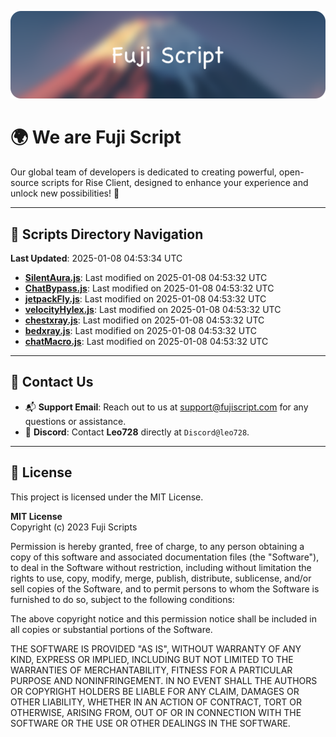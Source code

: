 ![Banner](.github/b.webp)

# 🌍 **We are Fuji Script**

Our global team of developers is dedicated to creating powerful, open-source scripts for Rise Client, designed to enhance your experience and unlock new possibilities! 🌟

---
<!-- SCRIPTS_NAVIGATION_START -->
## 📂 **Scripts Directory Navigation**

**Last Updated**: 2025-01-08 04:53:34 UTC

- **[SilentAura.js](scripts/SilentAura.js)**: Last modified on 2025-01-08 04:53:32 UTC
- **[ChatBypass.js](scripts/ChatBypass.js)**: Last modified on 2025-01-08 04:53:32 UTC
- **[jetpackFly.js](scripts/jetpackFly.js)**: Last modified on 2025-01-08 04:53:32 UTC
- **[velocityHylex.js](scripts/velocityHylex.js)**: Last modified on 2025-01-08 04:53:32 UTC
- **[chestxray.js](scripts/chestxray.js)**: Last modified on 2025-01-08 04:53:32 UTC
- **[bedxray.js](scripts/bedxray.js)**: Last modified on 2025-01-08 04:53:32 UTC
- **[chatMacro.js](scripts/chatMacro.js)**: Last modified on 2025-01-08 04:53:32 UTC

<!-- SCRIPTS_NAVIGATION_END -->

---

## 💬 **Contact Us**  
- 📬 **Support Email**: Reach out to us at [support@fujiscript.com](mailto:support@fujiscript.com) for any questions or assistance.  
- 💬 **Discord**: Contact **Leo728** directly at `Discord@leo728`.

---

## 📜 **License**

This project is licensed under the MIT License.  

**MIT License**  
Copyright (c) 2023 Fuji Scripts  

Permission is hereby granted, free of charge, to any person obtaining a copy of this software and associated documentation files (the "Software"), to deal in the Software without restriction, including without limitation the rights to use, copy, modify, merge, publish, distribute, sublicense, and/or sell copies of the Software, and to permit persons to whom the Software is furnished to do so, subject to the following conditions:  

The above copyright notice and this permission notice shall be included in all copies or substantial portions of the Software.  

THE SOFTWARE IS PROVIDED "AS IS", WITHOUT WARRANTY OF ANY KIND, EXPRESS OR IMPLIED, INCLUDING BUT NOT LIMITED TO THE WARRANTIES OF MERCHANTABILITY, FITNESS FOR A PARTICULAR PURPOSE AND NONINFRINGEMENT. IN NO EVENT SHALL THE AUTHORS OR COPYRIGHT HOLDERS BE LIABLE FOR ANY CLAIM, DAMAGES OR OTHER LIABILITY, WHETHER IN AN ACTION OF CONTRACT, TORT OR OTHERWISE, ARISING FROM, OUT OF OR IN CONNECTION WITH THE SOFTWARE OR THE USE OR OTHER DEALINGS IN THE SOFTWARE.  
